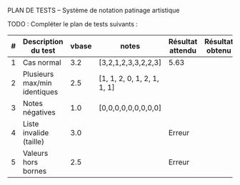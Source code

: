 PLAN DE TESTS – Système de notation patinage artistique

TODO : Compléter le plan de tests suivants : 

| # | Description du test          | vbase | notes                       | Résultat attendu | Résultat obtenu |
|---|------------------------------|-------|-----------------------------|------------------|-----------------|
| 1 | Cas normal                   | 3.2   | [3,2,1,2,3,3,2,2,3]         | 5.63             |                 |
| 2 | Plusieurs max/min identiques | 2.5   | [1, 1, 2, 0, 1, 2, 1, 1, 1] |                  |                 |
| 3 | Notes négatives              | 1.0   | [0,0,0,0,0,0,0,0,0]         |                  |                 |
| 4 | Liste invalide (taille)      | 3.0   |                             | Erreur           |                 |
| 5 | Valeurs hors bornes          | 2.5   |                             | Erreur           |                 |

